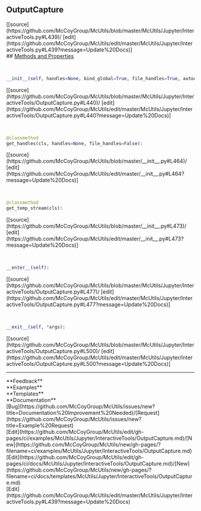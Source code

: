 ## <a id="McUtils.McUtils.Jupyter.InteractiveTools.OutputCapture">OutputCapture</a> 

<div class="docs-source-link" markdown="1">
[[source](https://github.com/McCoyGroup/McUtils/blob/master/McUtils/Jupyter/InteractiveTools.py#L439)/
[edit](https://github.com/McCoyGroup/McUtils/edit/master/McUtils/Jupyter/InteractiveTools.py#L439?message=Update%20Docs)]
</div>









<div class="collapsible-section">
 <div class="collapsible-section collapsible-section-header" markdown="1">
## <a class="collapse-link" data-toggle="collapse" href="#methods" markdown="1"> Methods and Properties</a> <a class="float-right" data-toggle="collapse" href="#methods"><i class="fa fa-chevron-down"></i></a>
 </div>
 <div class="collapsible-section collapsible-section-body collapse show" id="methods" markdown="1">
 
<a id="McUtils.McUtils.Jupyter.InteractiveTools.OutputCapture.__init__" class="docs-object-method">&nbsp;</a> 
```python
__init__(self, handles=None, bind_global=True, file_handles=True, autoclose=None, save_output=True): 
```
<div class="docs-source-link" markdown="1">
[[source](https://github.com/McCoyGroup/McUtils/blob/master/McUtils/Jupyter/InteractiveTools/OutputCapture.py#L440)/
[edit](https://github.com/McCoyGroup/McUtils/edit/master/McUtils/Jupyter/InteractiveTools/OutputCapture.py#L440?message=Update%20Docs)]
</div>


<a id="McUtils.McUtils.Jupyter.InteractiveTools.OutputCapture.get_handles" class="docs-object-method">&nbsp;</a> 
```python
@classmethod
get_handles(cls, handles=None, file_handles=False): 
```
<div class="docs-source-link" markdown="1">
[[source](https://github.com/McCoyGroup/McUtils/blob/master/__init__.py#L464)/
[edit](https://github.com/McCoyGroup/McUtils/edit/master/__init__.py#L464?message=Update%20Docs)]
</div>


<a id="McUtils.McUtils.Jupyter.InteractiveTools.OutputCapture.get_temp_stream" class="docs-object-method">&nbsp;</a> 
```python
@classmethod
get_temp_stream(cls): 
```
<div class="docs-source-link" markdown="1">
[[source](https://github.com/McCoyGroup/McUtils/blob/master/__init__.py#L473)/
[edit](https://github.com/McCoyGroup/McUtils/edit/master/__init__.py#L473?message=Update%20Docs)]
</div>


<a id="McUtils.McUtils.Jupyter.InteractiveTools.OutputCapture.__enter__" class="docs-object-method">&nbsp;</a> 
```python
__enter__(self): 
```
<div class="docs-source-link" markdown="1">
[[source](https://github.com/McCoyGroup/McUtils/blob/master/McUtils/Jupyter/InteractiveTools/OutputCapture.py#L477)/
[edit](https://github.com/McCoyGroup/McUtils/edit/master/McUtils/Jupyter/InteractiveTools/OutputCapture.py#L477?message=Update%20Docs)]
</div>


<a id="McUtils.McUtils.Jupyter.InteractiveTools.OutputCapture.__exit__" class="docs-object-method">&nbsp;</a> 
```python
__exit__(self, *args): 
```
<div class="docs-source-link" markdown="1">
[[source](https://github.com/McCoyGroup/McUtils/blob/master/McUtils/Jupyter/InteractiveTools/OutputCapture.py#L500)/
[edit](https://github.com/McCoyGroup/McUtils/edit/master/McUtils/Jupyter/InteractiveTools/OutputCapture.py#L500?message=Update%20Docs)]
</div>
 </div>
</div>












---


<div markdown="1" class="text-secondary">
<div class="container">
  <div class="row">
   <div class="col" markdown="1">
**Feedback**   
</div>
   <div class="col" markdown="1">
**Examples**   
</div>
   <div class="col" markdown="1">
**Templates**   
</div>
   <div class="col" markdown="1">
**Documentation**   
</div>
   <div class="col" markdown="1">
   
</div>
   <div class="col" markdown="1">
   
</div>
   <div class="col" markdown="1">
   
</div>
</div>
  <div class="row">
   <div class="col" markdown="1">
[Bug](https://github.com/McCoyGroup/McUtils/issues/new?title=Documentation%20Improvement%20Needed)/[Request](https://github.com/McCoyGroup/McUtils/issues/new?title=Example%20Request)   
</div>
   <div class="col" markdown="1">
[Edit](https://github.com/McCoyGroup/McUtils/edit/gh-pages/ci/examples/McUtils/Jupyter/InteractiveTools/OutputCapture.md)/[New](https://github.com/McCoyGroup/McUtils/new/gh-pages/?filename=ci/examples/McUtils/Jupyter/InteractiveTools/OutputCapture.md)   
</div>
   <div class="col" markdown="1">
[Edit](https://github.com/McCoyGroup/McUtils/edit/gh-pages/ci/docs/McUtils/Jupyter/InteractiveTools/OutputCapture.md)/[New](https://github.com/McCoyGroup/McUtils/new/gh-pages/?filename=ci/docs/templates/McUtils/Jupyter/InteractiveTools/OutputCapture.md)   
</div>
   <div class="col" markdown="1">
[Edit](https://github.com/McCoyGroup/McUtils/edit/master/McUtils/Jupyter/InteractiveTools.py#L439?message=Update%20Docs)   
</div>
   <div class="col" markdown="1">
   
</div>
   <div class="col" markdown="1">
   
</div>
   <div class="col" markdown="1">
   
</div>
</div>
</div>
</div>